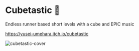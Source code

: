 # Cubetastic 🔲
 Endless runner based short levels with a cube and EPIC music

https://yusei-umehara.itch.io/cubetastic

![cubetastic-cover](https://user-images.githubusercontent.com/86896365/145347221-64df2101-8e7c-4ab9-9666-946479af8d42.png)

